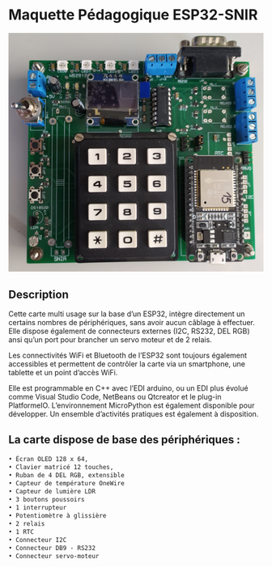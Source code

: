 # Maquette Pédagogique ESP32-SNIR

![Carte ESP32-SNIR](/img/carte.jpg)

## Description

Cette carte multi usage sur la base d’un ESP32, intègre directement un certains nombres de périphériques, sans avoir aucun câblage à effectuer. Elle dispose également de connecteurs externes (I2C, RS232, DEL RGB) ansi qu’un port pour brancher un servo moteur et de 2 relais.

Les connectivités WiFi et Bluetooth de l’ESP32 sont toujours également accessibles et permettent de contrôler la carte via un smartphone, une tablette  et un point d’accès WiFi.

Elle est programmable en C++ avec l’EDI arduino, ou un EDI plus évolué comme Visual Studio Code, NetBeans ou Qtcreator et le plug-in PlatformeIO. L’environnement MicroPython est également disponible pour développer.
Un ensemble d’activités pratiques est également à disposition.

## La carte  dispose de base des périphériques :

    • Écran OLED 128 x 64,
    • Clavier matricé 12 touches,
    • Ruban de 4 DEL RGB, extensible
    • Capteur de température OneWire
    • Capteur de lumière LDR
    • 3 boutons poussoirs
    • 1 interrupteur
    • Potentiomètre à glissière
    • 2 relais
    • 1 RTC
    • Connecteur I2C
    • Connecteur DB9 - RS232 
    • Connecteur servo-moteur
